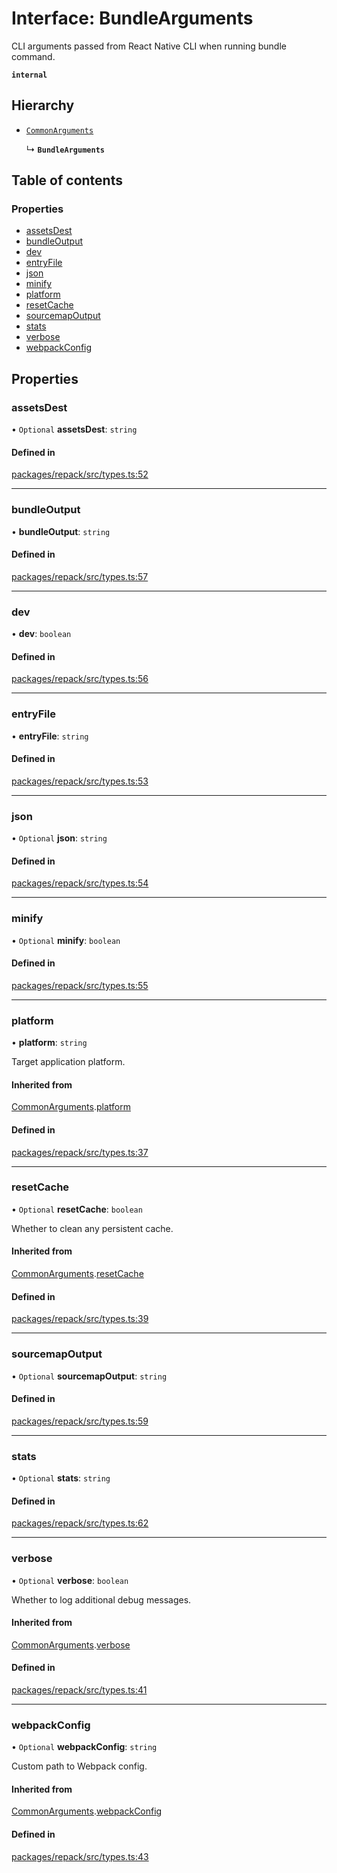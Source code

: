 # Interface: BundleArguments

CLI arguments passed from React Native CLI when running bundle command.

**`internal`**

## Hierarchy

- [`CommonArguments`](./CommonArguments.md)

  ↳ **`BundleArguments`**

## Table of contents

### Properties

- [assetsDest](./BundleArguments.md#assetsdest)
- [bundleOutput](./BundleArguments.md#bundleoutput)
- [dev](./BundleArguments.md#dev)
- [entryFile](./BundleArguments.md#entryfile)
- [json](./BundleArguments.md#json)
- [minify](./BundleArguments.md#minify)
- [platform](./BundleArguments.md#platform)
- [resetCache](./BundleArguments.md#resetcache)
- [sourcemapOutput](./BundleArguments.md#sourcemapoutput)
- [stats](./BundleArguments.md#stats)
- [verbose](./BundleArguments.md#verbose)
- [webpackConfig](./BundleArguments.md#webpackconfig)

## Properties

### assetsDest

• `Optional` **assetsDest**: `string`

#### Defined in

[packages/repack/src/types.ts:52](https://github.com/callstack/repack/blob/1d9a1bb/packages/repack/src/types.ts#L52)

___

### bundleOutput

• **bundleOutput**: `string`

#### Defined in

[packages/repack/src/types.ts:57](https://github.com/callstack/repack/blob/1d9a1bb/packages/repack/src/types.ts#L57)

___

### dev

• **dev**: `boolean`

#### Defined in

[packages/repack/src/types.ts:56](https://github.com/callstack/repack/blob/1d9a1bb/packages/repack/src/types.ts#L56)

___

### entryFile

• **entryFile**: `string`

#### Defined in

[packages/repack/src/types.ts:53](https://github.com/callstack/repack/blob/1d9a1bb/packages/repack/src/types.ts#L53)

___

### json

• `Optional` **json**: `string`

#### Defined in

[packages/repack/src/types.ts:54](https://github.com/callstack/repack/blob/1d9a1bb/packages/repack/src/types.ts#L54)

___

### minify

• `Optional` **minify**: `boolean`

#### Defined in

[packages/repack/src/types.ts:55](https://github.com/callstack/repack/blob/1d9a1bb/packages/repack/src/types.ts#L55)

___

### platform

• **platform**: `string`

Target application platform.

#### Inherited from

[CommonArguments](./CommonArguments.md).[platform](./CommonArguments.md#platform)

#### Defined in

[packages/repack/src/types.ts:37](https://github.com/callstack/repack/blob/1d9a1bb/packages/repack/src/types.ts#L37)

___

### resetCache

• `Optional` **resetCache**: `boolean`

Whether to clean any persistent cache.

#### Inherited from

[CommonArguments](./CommonArguments.md).[resetCache](./CommonArguments.md#resetcache)

#### Defined in

[packages/repack/src/types.ts:39](https://github.com/callstack/repack/blob/1d9a1bb/packages/repack/src/types.ts#L39)

___

### sourcemapOutput

• `Optional` **sourcemapOutput**: `string`

#### Defined in

[packages/repack/src/types.ts:59](https://github.com/callstack/repack/blob/1d9a1bb/packages/repack/src/types.ts#L59)

___

### stats

• `Optional` **stats**: `string`

#### Defined in

[packages/repack/src/types.ts:62](https://github.com/callstack/repack/blob/1d9a1bb/packages/repack/src/types.ts#L62)

___

### verbose

• `Optional` **verbose**: `boolean`

Whether to log additional debug messages.

#### Inherited from

[CommonArguments](./CommonArguments.md).[verbose](./CommonArguments.md#verbose)

#### Defined in

[packages/repack/src/types.ts:41](https://github.com/callstack/repack/blob/1d9a1bb/packages/repack/src/types.ts#L41)

___

### webpackConfig

• `Optional` **webpackConfig**: `string`

Custom path to Webpack config.

#### Inherited from

[CommonArguments](./CommonArguments.md).[webpackConfig](./CommonArguments.md#webpackconfig)

#### Defined in

[packages/repack/src/types.ts:43](https://github.com/callstack/repack/blob/1d9a1bb/packages/repack/src/types.ts#L43)
